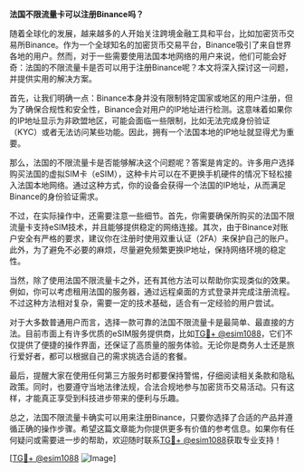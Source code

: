 **法国不限流量卡可以注册Binance吗？**

随着全球化的发展，越来越多的人开始关注跨境金融工具和平台，比如加密货币交易所Binance。作为一个全球知名的加密货币交易平台，Binance吸引了来自世界各地的用户。然而，对于一些需要使用法国本地网络的用户来说，他们可能会好奇：法国的不限流量卡是否可以用于注册Binance呢？本文将深入探讨这一问题，并提供实用的解决方案。

首先，让我们明确一点：Binance本身并没有限制特定国家或地区的用户注册，但为了确保合规性和安全性，Binance会对用户的IP地址进行检测。这意味着如果你的IP地址显示为非欧盟地区，可能会面临一些限制，比如无法完成身份验证（KYC）或者无法访问某些功能。因此，拥有一个法国本地的IP地址就显得尤为重要。

那么，法国的不限流量卡是否能够解决这个问题呢？答案是肯定的。许多用户选择购买法国的虚拟SIM卡（eSIM），这种卡片可以在不更换手机硬件的情况下轻松接入法国本地网络。通过这种方式，你的设备会获得一个法国的IP地址，从而满足Binance的身份验证需求。

不过，在实际操作中，还需要注意一些细节。首先，你需要确保所购买的法国不限流量卡支持eSIM技术，并且能够提供稳定的网络连接。其次，由于Binance对账户安全有严格的要求，建议你在注册时使用双重认证（2FA）来保护自己的账户。此外，为了避免不必要的麻烦，尽量避免频繁更换IP地址，保持网络环境的稳定性。

当然，除了使用法国不限流量卡之外，还有其他方法可以帮助你实现类似的效果。例如，你可以考虑租用法国的服务器，通过远程桌面的方式登录并完成注册流程。不过这种方法相对复杂，需要一定的技术基础，适合有一定经验的用户尝试。

对于大多数普通用户而言，选择一款可靠的法国不限流量卡是最简单、最直接的方法。目前市面上有许多优质的eSIM服务提供商，比如[TG💪+ @esim1088](https://t.me/s/esim1088)，它们不仅提供了便捷的操作界面，还保证了高质量的服务体验。无论你是商务人士还是旅行爱好者，都可以根据自己的需求挑选合适的套餐。

最后，提醒大家在使用任何第三方服务时都要保持警惕，仔细阅读相关条款和隐私政策。同时，也要遵守当地法律法规，合法合规地参与加密货币交易活动。只有这样，才能真正享受到科技进步带来的便利与乐趣。

总之，法国不限流量卡确实可以用来注册Binance，只要你选择了合适的产品并遵循正确的操作步骤。希望这篇文章能为你提供更多有价值的参考信息。如果你有任何疑问或需要进一步的帮助，欢迎随时联系[TG💪+ @esim1088](https://t.me/s/esim1088)获取专业支持！

[[TG💪+ @esim1088](https://t.me/s/esim1088) ![Image](https://i.postimg.cc/4NQfJmqS/Snipaste-2025-05-13-00-14-12.png)]